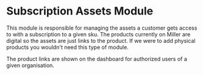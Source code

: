 # Subscription Assets Module

This module is responsible for managing the assets a customer gets access to with a subscription to a given sku. The products currently on Miller are digital so the assets are just links to the product. If we were to add physical products you wouldn't need this type of module.

The product links are shown on the dashboard for authorized users of a given organisation.
